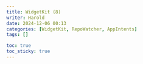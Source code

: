 ```yaml
---
title: WidgetKit (8)
writer: Harold
date: 2024-12-06 00:13
categories: [WidgetKit, RepoWatcher, AppIntents]
tags: []

toc: true
toc_sticky: true
---
```


